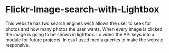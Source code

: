 # Flickr-Image-search-with-Lightbox
This website has two search engines wich allows the user to seek for photos and how many photos the user wants. When every image is clicked the image is going to be shown in lightbox. I divided the API keys into a module for future projects. In css I used media queries to make the website responsive.  
